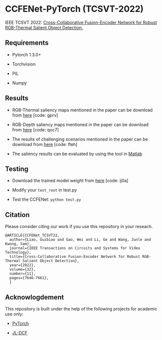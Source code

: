 # CCFENet-PyTorch (TCSVT-2022)

IEEE TCSVT 2022: [Cross-Collaborative Fusion-Encoder Network for Robust RGB-Thermal Salient Object Detection.](https://ieeexplore.ieee.org/document/9801871)


## Requirements
* Pytorch 1.3.0+   

* Torchvision   

* PIL   

* Numpy 


## Results
* RGB-Thermal saliency maps mentioned in the paper can be download from [here](https://pan.baidu.com/s/1v6CwfPIdWzQWiCEoq5gceg) [code: gprv]  

* RGB-Depth saliency maps mentioned in the paper can be download from [here](https://pan.baidu.com/s/1DEjxz9C1muJaJsIcG5Kzjg) [code: qoc7]  

* The results of challenging scenarios mentioned in the paper can be download from [here](https://pan.baidu.com/s/1EFQygrVPARYEQVjk2OhirQ) [code: fteh]  

* The saliency results can be evaluated by using the tool in [Matlab](http://dpfan.net/d3netbenchmark/)  


## Testing
* Download the trained model weight from [here](https://pan.baidu.com/s/1ogxwapJK8bvY4BFsVm0VFQ) [code: ij0a]

* Modify your `test_root` in test.py

* Test the CCFENet: `python test.py`


## Citation
Please consider citing our work if you use this repository in your reseach.
```
@ARTICLE{CCFENet_TCSVT22,
  author={Liao, Guibiao and Gao, Wei and Li, Ge and Wang, Junle and Kwong, Sam},
  journal={IEEE Transactions on Circuits and Systems for Video Technology}, 
  title={Cross-Collaborative Fusion-Encoder Network for Robust RGB-Thermal Salient Object Detection}, 
  year={2022},
  volume={32},
  number={11},
  pages={7646-7661},
  }
```


## Acknowlogdement
This repository is built under the help of the following projects for academic use only:

* [PyTorch](https://github.com/pytorch/pytorch)

* [JL-DCF](https://github.com/jiangyao-scu/JL-DCF-pytorch) 
